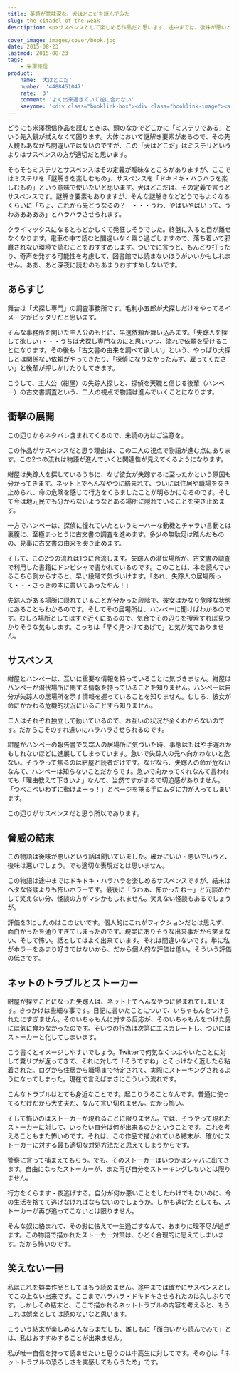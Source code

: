 ```yaml
---
title: 英題が意味深な、犬はどこだを読んでみた
slug: the-citadel-of-the-weak
description: <p>サスペンスとして楽しめる作品だと思います、途中までは。後味が悪いとは聞いていましたが、というよりは「笑えない怖さ」が味わえる作品だと思います。話としてよく出来過ぎていて、逆に笑えないと私は思いました。中高生に教訓として読んでもらいたい。</p>

cover_image: images/cover/book.jpg
date: 2015-08-23
lastmod: 2015-08-23
tags: 
    - 米澤穂信
product:
    name: '犬はどこだ'
    number: '4488451047'
    rate: '3'
    comment: 'よく出来過ぎていて逆に合わない'
    kaeyome: '<div class="booklink-box"><div class="booklink-image"><a href="http://www.amazon.co.jp/exec/obidos/asin/4488451047/illusionspace-22/" target="_blank" ><img src="http://ecx.images-amazon.com/images/I/51wRDHvge-L._SL160_.jpg" style="border: none;" /></a></div><div class="booklink-info"><div class="booklink-name"><a href="http://www.amazon.co.jp/exec/obidos/asin/4488451047/illusionspace-22/" target="_blank" >犬はどこだ (創元推理文庫)</a><div class="booklink-powered-date">posted with <a href="http://yomereba.com" rel="nofollow" target="_blank">ヨメレバ</a></div></div><div class="booklink-detail">米澤 穂信 東京創元社 2008-02    </div><div class="booklink-link2"><div class="shoplinkamazon"><a href="http://www.amazon.co.jp/exec/obidos/asin/4488451047/illusionspace-22/" target="_blank" >Amazon</a></div><div class="shoplinkkindle"><a href="http://www.amazon.co.jp/exec/obidos/ASIN/B00BUNB1RM/illusionspace-22/" target="_blank" >Kindle</a></div><div class="shoplinkrakuten"><a href="http://hb.afl.rakuten.co.jp/hgc/11acbc01.369b1bf6.11acbc02.cabf9fe9/?pc=http%3A%2F%2Fbooks.rakuten.co.jp%2Frb%2F5468565%2F%3Fscid%3Daf_ich_link_urltxt%26m%3Dhttp%3A%2F%2Fm.rakuten.co.jp%2Fev%2Fbook%2F" target="_blank" >楽天ブックス</a></div>                  	  <div class="shoplinkkino"><a href="http://ck.jp.ap.valuecommerce.com/servlet/referral?sid=3085416&pid=882196163&vc_url=http%3A%2F%2Fwww.kinokuniya.co.jp%2Ff%2Fdsg-01-9784488451042" target="_blank" >紀伊國屋書店<img src="http://ad.jp.ap.valuecommerce.com/servlet/gifbanner?sid=3085416&pid=882196163" height="1" width="1" border="0"></a></div>	  	  	</div></div><div class="booklink-footer"></div></div>'
---
```


<p>どうにも米澤穂信作品を読むときは、頭のなかでどこかに「ミステリである」という先入観が拭えなくて困ります。大体において謎解き要素があるので、その先入観もあながち間違いではないのですが、この「犬はどこだ」はミステリというよりはサスペンスの方が適切だと思います。</p>
<p>そもそもミステリとサスペンスはその定義が曖昧なところがありますが、ここではミステリを「謎解きを楽しむもの」、サスペンスを「ドキドキ・ハラハラを楽しむもの」という意味で使いたいと思います。犬はどこだは、その定義で言うとサスペンスです。謎解き要素もありますが、そんな謎解きなどどうでもよくなるくらいに「ちょ、これから先どうなるの？　・・・うわ、やばいやばいって、うわあああああ」とハラハラさせられます。</p>
<p>クライマックスになるともどかしくて発狂しそうでした。終盤に入ると目が離せなくなります。電車の中で読むと間違いなく乗り過ごしますので、落ち着いて邪魔されない環境で読むことをおすすめします。ついでに言うと、もんどり打ったり、奇声を発する可能性を考慮して、図書館では読まないほうがいいかもしれません。ああ、あと深夜に読むのもあまりおすすめしないです。</p>
<h2>あらすじ</h2>
<p>舞台は「犬探し専門」の調査事務所です。毛利小五郎が犬探しだけをやってるイメージがピッタリだと思います。</p>
<p>そんな事務所を開いた主人公のもとに、早速依頼が舞い込みます。「失踪人を探して欲しい」・・・うちは犬探し専門なのにと思いつつ、流れで依頼を受けることになります。その後も「古文書の由来を調べて欲しい」という、やっぱり犬探しとは関係ない依頼がやってきたり、「探偵になりたかったんす、雇ってください」と後輩が押しかけたりしてきます。</p>
<p>こうして、主人公（紺屋）の失踪人探しと、探偵を天職と信じる後輩（ハンペー）の古文書調査という、二人の視点で物語は進んでいくことになります。</p>
<h2>衝撃の展開</h2>
<p>この辺りからネタバレ含まれてくるので、未読の方はご注意を。</p>
<p>この作品がサスペンスだと思う理由は、この二人の視点で物語が進む点にあります。この2つの流れは物語が進んでいくと関連性が見えてくるようになります。</p>
<p>紺屋は失踪人を探しているうちに、なぜ彼女が失踪するに至ったかという原因も分かってきます。ネット上でへんなやつに絡まれて、ついには住居や職場を突き止められ、命の危険を感じて行方をくらましたことが明らかになるのです。そして今は地元民でも分からないようなとある場所に隠れていることを突き止めます。</p>
<p>一方でハンペーは、探偵に憧れていたというミーハーな動機とチャラい言動とは裏腹に、至極まっとうに古文書の調査を進めます。多少の無駄足は踏んだものの、見事に古文書の由来を突き止めます。</p>
<p>そして、この2つの流れは1つに合流します。失踪人の潜伏場所が、古文書の調査で利用した書籍にドンピシャで書かれているのです。このことは、本を読んでいるこちら側からすると、早い段階で気づいけます。「あれ、失踪人の居場所って・・・さっきの本に書いてあったやん！」</p>
<p>失踪人がある場所に隠れていることが分かった段階で、彼女はかなり危険な状態にあることもわかるのです。そしてその居場所は、ハンペーに聞けばわかるのです。むしろ場所としてはすぐ近くにあるので、気合でその辺りを捜索すれば見つかりそうな気もします。こっちは「早く見つけてあげて」と気が気でありません。</p>
<h2>サスペンス</h2>
<p>紺屋とハンペーは、互いに重要な情報を持っていることに気づきません。紺屋はハンペーが潜伏場所に関する情報を持っていることを知りません。ハンペーは自分が失踪人の居場所を示す情報を握っていることを知りません。むしろ、彼女が命にかかわる危機的状況にいることすら知りません。</p>
<p>二人はそれぞれ独立して動いているので、お互いの状況が全くわからないのです。だからこそのすれ違いにハラハラさせられるのです。</p>
<p>紺屋がハンペーの報告書で失踪人の居場所に気づいた時、事態はもはや手遅れかもしれないほどに進展してしまっています。急いで失踪人の元へ向かわないと危ない。そうやって焦るのは紺屋と読者だけです。なぜなら、失踪人の命が危ないなんて、ハンペーは知らないことだからです。急いで向かってくれなんて言われても「理由教えて下さいよ」なんて、当然ですがまるで切迫感がありません。「つべこべいわずに動けよーっ！」とページを捲る手にムダに力が入ってしまいます。</p>
<p>この辺りがサスペンスだと思う所以であります。</p>
<h2>脅威の結末</h2>
<p>この物語は後味が悪いという話は聞いていました。確かにいい・悪いでいうと、後味は悪いでしょう。でも適切な表現だとは思いません。</p>
<p>この物語は途中まではドキドキ・ハラハラを楽しめるサスペンスですが、結末はヘタな怪談よりも怖いホラーです。最後に「うわぁ、怖かったねー」と冗談めかして笑えない分、怪談の方がマシかもしれません。笑えない怪談もあるでしょうが。</p>
<p>評価を3にしたのはこのせいです。個人的にこれがフィクションだとは思えず、面白かったを通りすぎてしまったのです。現実にありそうな出来事だから笑えない、そして怖い。話としてはよく出来ています。それは間違いないです。単に私がホラーをあまり好きではないから、だから個人的な評価は低い。そういう評価の低さです。</p>
<h2>ネットのトラブルとストーカー</h2>
<p>紺屋が探すことになった失踪人は、ネット上でへんなやつに絡まれてしまいます。きっかけは些細な事です。日記に書いたことについて、いちゃもんをつけられたにすぎません。そのいちゃもんに対する反応が、そのいちゃもんをつけた男には気に食わなかったのです。そいつの行為は次第にエスカレートし、ついにはストーカーと化してしまいます。</p>
<p>こう書くとイメージしやすいでしょう。Twitterで何気なくつぶやいたことに対して糞リプが返ってきて、それに対して「そうですね」とそっけなく返したら粘着された。ログから住居から職場まで特定されて、実際にストーキングされるようになってしまった。現在で言えばまさにこういう流れです。</p>
<p>こんなトラブルはとても身近なことです。起こりうることなんです。普通に使ってるだけだから大丈夫だ、なんて言い切れません。だから怖い。</p>
<p>そして怖いのはストーカーが現れることに限りません。では、そうやって現れたストーカーに対して、いったい自分は何が出来るのかということです。これを考えることもまた怖いのです。それは、この作品で描かれている結末が、確かにストーカーに対する最も適切な対処方法だと思えてしまうからです。</p>
<p>警察に言って捕まえてもらう。でも、そのストーカーはいつかはシャバに出てきます。自由になったストーカーが、また再び自分をストーキングしないとは限りません。</p>
<p>行方をくらます・夜逃げする。自分が何か悪いことをしたわけでもないのに、今の生活を捨てて逃げなければならないのでしょうか。しかも逃げたとしても、ストーカーが再び追ってこないとは限りません。</p>
<p>そんな奴に絡まれて、その影に怯えて一生過ごすなんて、あまりに理不尽が過ぎます。この物語で描かれたストーカー対策は、ひどく合理的に思えてしまいます。だから怖いのです。</p>
<h2>笑えない一冊</h2>
<p>私はこれを娯楽作品としてはもう読めません。途中までは確かにサスペンスとしてこの上ない出来です。ここまでハラハラ・ドキドキさせられたのは久しぶりです。しかしその結末と、ここで描かれるネットトラブルの内容を考えると、もうこれは娯楽としては読めないなと思います。</p>
<p>こういう結末が楽しめる人ならまだしも、誰しもに「面白いから読んでみて」とは、私はおすすめすることが出来ません。</p>
<p>私が唯一自信を持って読ませたいと思うのは中高生に対してです。その心は「ネットトラブルの恐ろしさを実感してもらうため」です。</p>

  